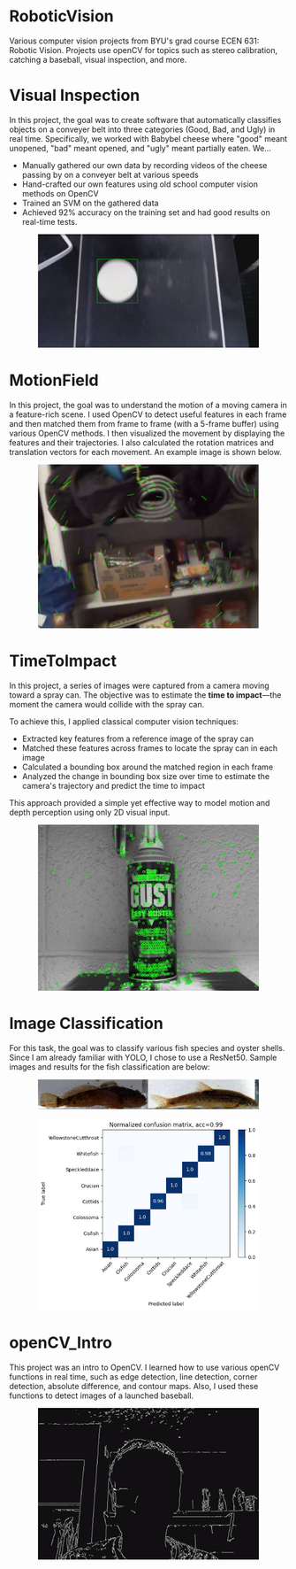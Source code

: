 # RoboticVision
Various computer vision projects from BYU's grad course ECEN 631: Robotic Vision. Projects use openCV for topics such as stereo calibration, catching a baseball, visual inspection, and more.

# Visual Inspection
In this project, the goal was to create software that automatically classifies objects on a conveyer belt into three categories (Good, Bad, and Ugly) in real time. Specifically, we worked with Babybel cheese where "good" meant unopened, "bad" meant opened, and "ugly" meant partially eaten. We...

- Manually gathered our own data by recording videos of the cheese passing by on a conveyer belt at various speeds
- Hand-crafted our own features using old school computer vision methods on OpenCV
- Trained an SVM on the gathered data
- Achieved 92% accuracy on the training set and had good results on real-time tests.

<p align="center">
  <img src="VisualInspection/SampleImage.png" alt="Sample Output" width="400"/>
</p>

# MotionField
In this project, the goal was to understand the motion of a moving camera in a feature-rich scene. I used OpenCV to detect useful features in each frame and then matched them from frame to frame (with a 5-frame buffer) using various OpenCV methods. I then visualized the movement by displaying the features and their trajectories. I also calculated the rotation matrices and translation vectors for each movement. An example image is shown below.

<p align="center">
  <img src="MotionField/Rotation.png" alt="Rotation" width="400"/>
</p>

# TimeToImpact
In this project, a series of images were captured from a camera moving toward a spray can. The objective was to estimate the **time to impact**—the moment the camera would collide with the spray can.

To achieve this, I applied classical computer vision techniques:
- Extracted key features from a reference image of the spray can
- Matched these features across frames to locate the spray can in each image
- Calculated a bounding box around the matched region in each frame
- Analyzed the change in bounding box size over time to estimate the camera's trajectory and predict the time to impact

This approach provided a simple yet effective way to model motion and depth perception using only 2D visual input.

<p align="center">
  <img src="TimeToImpact/Features_Found/frame_17_all_features.jpg" alt="Sample Image" width="400"/>
</p>

# Image Classification
For this task, the goal was to classify various fish species and oyster shells. Since I am already familiar with YOLO, I chose to use a ResNet50. Sample images and results for the fish classification are below:

<p align="center">
  <img src="ImageClassification/Fish.png" alt="Sample Image" width="400"/>
</p>

<p align="center">
  <img src="ImageClassification/conf_mat_fish.png" alt="Confusion Matrix" width="400"/>
</p>

# openCV_Intro
This project was an intro to OpenCV. I learned how to use various openCV functions in real time, such as edge detection, line detection, corner detection, absolute difference, and contour maps. Also, I used these functions to detect images of a launched baseball.

<p align="center">
  <img src="openCV_Intro/EdgeDetection.png" alt="Edge Detection" width="400"/>
</p>
